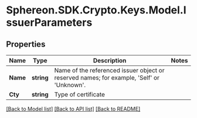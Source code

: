 # Sphereon.SDK.Crypto.Keys.Model.IssuerParameters
## Properties

Name | Type | Description | Notes
------------ | ------------- | ------------- | -------------
**Name** | **string** | Name of the referenced issuer object or reserved names; for example, &#39;Self&#39; or &#39;Unknown&#39;. | 
**Cty** | **string** | Type of certificate | 

[[Back to Model list]](../README.md#documentation-for-models) [[Back to API list]](../README.md#documentation-for-api-endpoints) [[Back to README]](../README.md)

